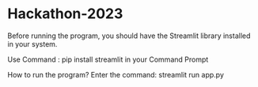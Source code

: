 # Hackathon-2023

Before running the program, you should have the Streamlit library installed in your system.

Use Command : 
    pip install streamlit
in your Command Prompt


How to run the program?
Enter the command:  streamlit run app.py
